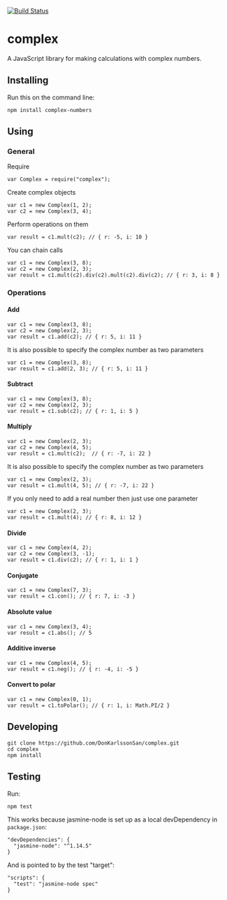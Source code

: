 [![Build Status](https://travis-ci.org/DonKarlssonSan/complex.svg?branch=master)](https://travis-ci.org/DonKarlssonSan/complex)

# complex
A JavaScript library for making calculations with complex numbers.

## Installing
Run this on the command line:

    npm install complex-numbers

## Using
### General
Require

    var Complex = require("complex");

Create complex objects

    var c1 = new Complex(1, 2);
    var c2 = new Complex(3, 4);

Perform operations on them

    var result = c1.mult(c2); // { r: -5, i: 10 } 

You can chain calls

    var c1 = new Complex(3, 8);
    var c2 = new Complex(2, 3);
    var result = c1.mult(c2).div(c2).mult(c2).div(c2); // { r: 3, i: 8 }

### Operations
#### Add

    var c1 = new Complex(3, 8);
    var c2 = new Complex(2, 3);
    var result = c1.add(c2); // { r: 5, i: 11 }

It is also possible to specify the complex number as two parameters

    var c1 = new Complex(3, 8);
    var result = c1.add(2, 3); // { r: 5, i: 11 }

#### Subtract

    var c1 = new Complex(3, 8);
    var c2 = new Complex(2, 3);
    var result = c1.sub(c2); // { r: 1, i: 5 } 

#### Multiply

    var c1 = new Complex(2, 3);
    var c2 = new Complex(4, 5);
    var result = c1.mult(c2);  // { r: -7, i: 22 }

It is also possible to specify the complex number as two parameters

    var c1 = new Complex(2, 3);
    var result = c1.mult(4, 5); // { r: -7, i: 22 }

If you only need to add a real number then just use one parameter

    var c1 = new Complex(2, 3);
    var result = c1.mult(4); // { r: 8, i: 12 }

#### Divide

    var c1 = new Complex(4, 2);
    var c2 = new Complex(3, -1);
    var result = c1.div(c2); // { r: 1, i: 1 }

#### Conjugate

    var c1 = new Complex(7, 3);
    var result = c1.con(); // { r: 7, i: -3 }

#### Absolute value

    var c1 = new Complex(3, 4);
    var result = c1.abs(); // 5

#### Additive inverse

    var c1 = new Complex(4, 5);
    var result = c1.neg(); // { r: -4, i: -5 }

#### Convert to polar

    var c1 = new Complex(0, 1);
    var result = c1.toPolar(); // { r: 1, i: Math.PI/2 }

## Developing

    git clone https://github.com/DonKarlssonSan/complex.git
    cd complex
    npm install

## Testing
Run:

    npm test

This works because jasmine-node is set up as a local devDependency in `package.json`:

    "devDependencies": {
      "jasmine-node": "^1.14.5"
    }
And is pointed to by the test "target":
 
    "scripts": {
      "test": "jasmine-node spec"
    }
